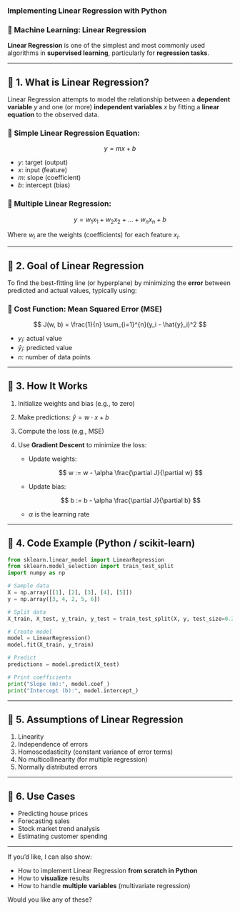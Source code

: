 ### Implementing Linear Regression with Python
### 📘 Machine Learning: Linear Regression

**Linear Regression** is one of the simplest and most commonly used algorithms in **supervised learning**, particularly for **regression tasks**.

---

## 🔹 1. What is Linear Regression?

Linear Regression attempts to model the relationship between a **dependent variable** $y$ and one (or more) **independent variables** $x$ by fitting a **linear equation** to the observed data.

### 🔸 Simple Linear Regression Equation:

$$
y = mx + b
$$

* $y$: target (output)
* $x$: input (feature)
* $m$: slope (coefficient)
* $b$: intercept (bias)

### 🔸 Multiple Linear Regression:

$$
y = w_1x_1 + w_2x_2 + \dots + w_nx_n + b
$$

Where $w_i$ are the weights (coefficients) for each feature $x_i$.

---

## 🔹 2. Goal of Linear Regression

To find the best-fitting line (or hyperplane) by minimizing the **error** between predicted and actual values, typically using:

### 🔸 Cost Function: **Mean Squared Error (MSE)**

$$
J(w, b) = \frac{1}{n} \sum_{i=1}^{n}(y_i - \hat{y}_i)^2
$$

* $y_i$: actual value
* $\hat{y}_i$: predicted value
* $n$: number of data points

---

## 🔹 3. How It Works

1. Initialize weights and bias (e.g., to zero)
2. Make predictions: $\hat{y} = w \cdot x + b$
3. Compute the loss (e.g., MSE)
4. Use **Gradient Descent** to minimize the loss:

   * Update weights:

     $$
     w := w - \alpha \frac{\partial J}{\partial w}
     $$
   * Update bias:

     $$
     b := b - \alpha \frac{\partial J}{\partial b}
     $$
   * $\alpha$ is the learning rate

---

## 🔹 4. Code Example (Python / scikit-learn)

```python
from sklearn.linear_model import LinearRegression
from sklearn.model_selection import train_test_split
import numpy as np

# Sample data
X = np.array([[1], [2], [3], [4], [5]])
y = np.array([3, 4, 2, 5, 6])

# Split data
X_train, X_test, y_train, y_test = train_test_split(X, y, test_size=0.2)

# Create model
model = LinearRegression()
model.fit(X_train, y_train)

# Predict
predictions = model.predict(X_test)

# Print coefficients
print("Slope (m):", model.coef_)
print("Intercept (b):", model.intercept_)
```

---

## 🔹 5. Assumptions of Linear Regression

1. Linearity
2. Independence of errors
3. Homoscedasticity (constant variance of error terms)
4. No multicollinearity (for multiple regression)
5. Normally distributed errors

---

## 🔹 6. Use Cases

* Predicting house prices
* Forecasting sales
* Stock market trend analysis
* Estimating customer spending

---

If you’d like, I can also show:

* How to implement Linear Regression **from scratch in Python**
* How to **visualize** results
* How to handle **multiple variables** (multivariate regression)

Would you like any of these?
